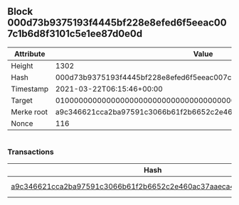 ## Block 000d73b9375193f4445bf228e8efed6f5eeac007c1b6d8f3101c5e1ee87d0e0d

Attribute | Value
--- | ---
Height | 1302
Hash | 000d73b9375193f4445bf228e8efed6f5eeac007c1b6d8f3101c5e1ee87d0e0d
Timestamp | 2021-03-22T06:15:46+00:00
Target | 0100000000000000000000000000000000000000000000000000000000000000
Merke root | a9c346621cca2ba97591c3066b61f2b6652c2e460ac37aaeca40392614084267
Nonce | 116

```

```

### Transactions

Hash | Amount
--- | ---
[a9c346621cca2ba97591c3066b61f2b6652c2e460ac37aaeca40392614084267](a9c346621cca2ba97591c3066b61f2b6652c2e460ac37aaeca40392614084267.md) | 10.00000000 SKEPTI 

